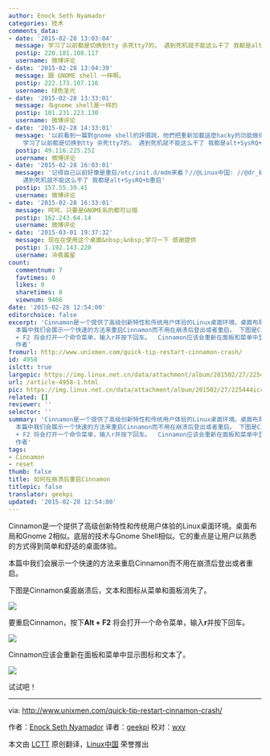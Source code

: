 ```yaml
---
author: Enock Seth Nyamador
categories: 技术
comments_data:
- date: '2015-02-28 13:03:04'
  message: 学习了以前都是切换到tty 杀死tty7的。 遇到死机就不能这么干了 我都是alt+SysRQ+b重启
  postip: 220.181.108.117
  username: 微博评论
- date: '2015-02-28 13:04:39'
  message: 跟 GNOME shell 一样啊。
  postip: 222.173.107.116
  username: 绿色圣光
- date: '2015-02-28 13:33:01'
  message: 与gnome shell是一样的
  postip: 101.231.223.130
  username: 微博评论
- date: '2015-02-28 14:33:01'
  message: '以前看到一篇對gnome shell的評價說，他們把重新加載這麼hacky的功能做得這麼容易訪問，可見他們對自己的shell的穩定性有多不自信…看來這種不自信也被cinnamon繼承了//@Linux中国://@dr_树:
    学习了以前都是切换到tty 杀死tty7的。 遇到死机就不能这么干了 我都是alt+SysRQ+b重启'
  postip: 49.116.225.252
  username: 微博评论
- date: '2015-02-28 16:03:01'
  message: '记得自己以前好像是重启/etc/init.d/mdm来着？//@Linux中国: //@dr_树: 学习了以前都是切换到tty 杀死tty7的。
    遇到死机就不能这么干了 我都是alt+SysRQ+b重启'
  postip: 157.55.39.41
  username: 微博评论
- date: '2015-02-28 16:33:01'
  message: 呵呵，只要是GNOME系的都可以哦
  postip: 162.243.64.14
  username: 微博评论
- date: '2015-03-01 19:37:32'
  message: 现在在使用这个桌面&nbsp;&nbsp;学习一下 感谢提供
  postip: 1.192.143.220
  username: 冷夜晨星
count:
  commentnum: 7
  favtimes: 0
  likes: 0
  sharetimes: 8
  viewnum: 9466
date: '2015-02-28 12:54:00'
editorchoice: false
excerpt: 'Cinnamon是一个提供了高级创新特性和传统用户体验的Linux桌面环境。桌面布局和Gnome 2相似。底层的技术与Gnome Shell相似。它的重点是让用户以熟悉的方式得到简单和舒适的桌面体验。
  本篇中我们会展示一个快速的方法来重启Cinnamon而不用在崩溃后登出或者重启。 下图是Cinnamon桌面崩溃后，文本和图标从菜单和面板消失了。  要重启Cinnamon，按下Alt
  + F2 将会打开一个命令菜单，输入r并按下回车。  Cinnamon应该会重新在面板和菜单中显示图标和文本了。  试试吧！  via: http://www.unixmen.com/quick-tip-restart-cinnamon-crash/
  作者'
fromurl: http://www.unixmen.com/quick-tip-restart-cinnamon-crash/
id: 4958
islctt: true
largepic: https://img.linux.net.cn/data/attachment/album/201502/27/225444iccr3n7o0o0r8iio.png
url: /article-4958-1.html
pic: https://img.linux.net.cn/data/attachment/album/201502/27/225444iccr3n7o0o0r8iio.png.thumb.jpg
related: []
reviewer: ''
selector: ''
summary: 'Cinnamon是一个提供了高级创新特性和传统用户体验的Linux桌面环境。桌面布局和Gnome 2相似。底层的技术与Gnome Shell相似。它的重点是让用户以熟悉的方式得到简单和舒适的桌面体验。
  本篇中我们会展示一个快速的方法来重启Cinnamon而不用在崩溃后登出或者重启。 下图是Cinnamon桌面崩溃后，文本和图标从菜单和面板消失了。  要重启Cinnamon，按下Alt
  + F2 将会打开一个命令菜单，输入r并按下回车。  Cinnamon应该会重新在面板和菜单中显示图标和文本了。  试试吧！  via: http://www.unixmen.com/quick-tip-restart-cinnamon-crash/
  作者'
tags:
- Cinnamon
- reset
thumb: false
title: 如何在崩溃后重启Cinnamon
titlepic: false
translator: geekpi
updated: '2015-02-28 12:54:00'
---
```


Cinnamon是一个提供了高级创新特性和传统用户体验的Linux桌面环境。桌面布局和Gnome 2相似。底层的技术与Gnome Shell相似。它的重点是让用户以熟悉的方式得到简单和舒适的桌面体验。


本篇中我们会展示一个快速的方法来重启Cinnamon而不用在崩溃后登出或者重启。


下图是Cinnamon桌面崩溃后，文本和图标从菜单和面板消失了。


![](/data/attachment/album/201502/27/225444iccr3n7o0o0r8iio.png)


要重启Cinnamon，按下**Alt + F2** 将会打开一个命令菜单，输入**r**并按下回车。


![](/data/attachment/album/201502/27/225500vl2qo020k92pq242.png)


Cinnamon应该会重新在面板和菜单中显示图标和文本了。


![](/data/attachment/album/201502/27/225514au3upr3yrrau4qp8.png)


试试吧！




---


via: <http://www.unixmen.com/quick-tip-restart-cinnamon-crash/>


作者：[Enock Seth Nyamador](http://www.unixmen.com/author/seth/) 译者：[geekpi](https://github.com/geekpi) 校对：[wxy](https://github.com/wxy)


本文由 [LCTT](https://github.com/LCTT/TranslateProject) 原创翻译，[Linux中国](http://linux.cn/) 荣誉推出